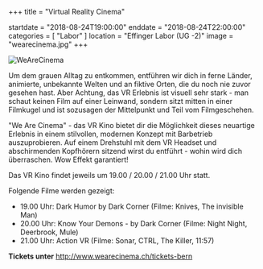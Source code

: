 +++
title = "Virtual Reality Cinema"

startdate = "2018-08-24T19:00:00"
enddate = "2018-08-24T22:00:00"
categories = [ "Labor" ]
location = "Effinger Labor (UG -2)"
image = "wearecinema.jpg"
+++

![WeAreCinema](wearecinema.jpg)

Um dem grauen Alltag zu entkommen, entführen wir dich in ferne Länder, animierte, unbekannte Welten und an fiktive Orten, die du noch nie zuvor gesehen hast. Aber Achtung, das VR Erlebnis ist visuell sehr stark - man schaut keinen Film auf einer Leinwand, sondern sitzt mitten in einer Filmkugel und ist sozusagen der Mittelpunkt und Teil vom Filmgeschehen.

"We Are Cinema" - das VR Kino bietet dir die Möglichkeit dieses neuartige Erlebnis in einem stilvollen, modernen Konzept mit Barbetrieb auszuprobieren. Auf einem Drehstuhl mit dem VR Headset und abschirmenden Kopfhörern sitzend wirst du entführt - wohin wird dich überraschen. Wow Effekt garantiert!

Das VR Kino findet jeweils um 19.00 / 20.00 / 21.00 Uhr statt.

Folgende Filme werden gezeigt:

* 19.00 Uhr: Dark Humor by Dark Corner (Filme: Knives, The invisible Man)
* 20.00 Uhr: Know Your Demons - by Dark Corner (Filme: Night Night, Deerbrook, Mule)
* 21.00 Uhr: Action VR (Filme: Sonar, CTRL, The Killer, 11:57)

**Tickets unter** http://www.wearecinema.ch/tickets-bern
